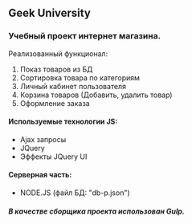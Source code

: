 ## Geek University

### Учебный проект интернет магазина.
Реализованный функционал:
1) Показ товаров из БД
2) Сортировка товара по категориям
3) Личный кабинет пользователя
4) Корзина товаров (Добавить, удалить товар)
5) Оформление заказа 

#### Используемые технологии JS:

- Ajax запросы
- JQuery
- Эффекты JQuery UI

#### Серверная часть:
- NODE.JS (файл БД: "db-p.json")

##### В качестве сборщика проекта использован Gulp.